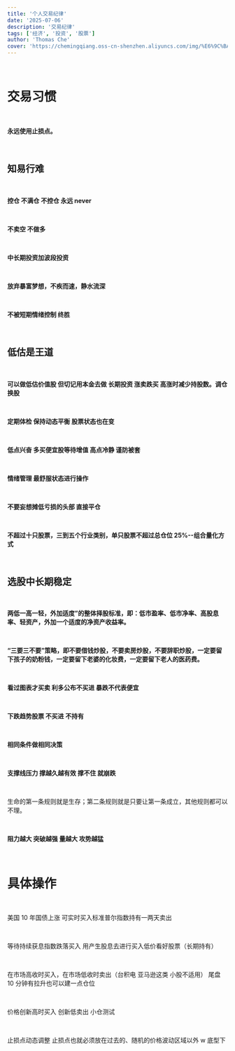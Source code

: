 ```yaml
---
title: '个人交易纪律'
date: '2025-07-06'
description: '交易纪律'
tags: ['经济', '投资', '股票']
author: 'Thomas Che'
cover: 'https://chemingqiang.oss-cn-shenzhen.aliyuncs.com/img/%E6%9C%BA%E8%BD%A6_PixCake/DSC04443.jpg'
---
```


</br>

# 交易习惯

</br>

**永远使用止损点。**

</br>

## 知易行难

</br>

**控仓 不满仓 不控仓 永远 never**

</br>

**不卖空 不做多**

</br>

**中长期投资加波段投资**

</br>

**放弃暴富梦想，不疾而速，静水流深**

</br>

**不被短期情绪控制 终胜**

</br>

## 低估是王道

</br>

**可以做低估价值股 但切记用本金去做 长期投资 涨卖跌买 高涨时减少持股数。调仓换股**

</br>

**定期体检 保持动态平衡
股票状态也在变**

</br>

**低点兴奋 多买便宜股等待增值 高点冷静 谨防被套**

</br>

**情绪管理 最舒服状态进行操作**

</br>

**不要妄想摊低亏损的头部 直接平仓**

</br>

**不超过十只股票，三到五个行业类别，单只股票不超过总仓位 25%--组合量化方式**

</br>

## 选股中长期稳定

</br>

**两低一高一轻，外加适度”的整体择股标准，即：低市盈率、低市净率、高股息率、轻资产，外加一个适度的净资产收益率。**

</br>

**“三要三不要”策略，即不要借钱炒股，不要卖房炒股，不要辞职炒股，一定要留下孩子的奶粉钱，一定要留下老婆的化妆费，一定要留下老人的医药费。**

</br>

**看过图表才买卖 利多公布不买进 暴跌不代表便宜**

</br>

**下跌趋势股票 不买进 不持有**

</br>

**相同条件做相同决策**

</br>

**支撑线压力 撑越久越有效 撑不住 就崩跌**

</br>

生命的第一条规则就是生存；第二条规则就是只要让第一条成立，其他规则都可以不理。

</br>

**阻力越大 突破越强 量越大 攻势越猛**

</br>

# 具体操作

</br>

美国 10 年国债上涨 可实时买入标准普尔指数持有一两天卖出

</br>

等待持续获息指数跌落买入 用产生股息去进行买入低价看好股票（长期持有）

</br>

在市场高收时买入，在市场低收时卖出（台积电 亚马逊这类 小股不适用） 尾盘 10 分钟有拉升也可以建一点仓位

</br>

价格创新高时买入 创新低卖出 小仓测试

</br>

止损点动态调整 止损点也就必须放在过去的、随机的价格波动区域以外 w 底型下

</br>
